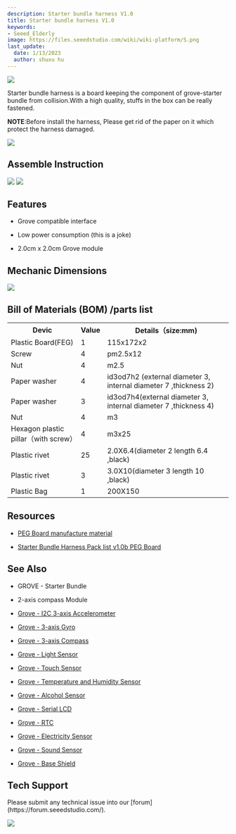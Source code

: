 ```yaml
---
description: Starter bundle harness V1.0
title: Starter bundle harness V1.0
keywords:
- Seeed_Elderly
image: https://files.seeedstudio.com/wiki/wiki-platform/S.png
last_update:
  date: 1/13/2023
  author: shuxu hu
---
```

![](https://files.seeedstudio.com/wiki/Starter_bundle_harness_V1/img/grharn1.jpg)

Starter bundle harness is a board  keeping the component of grove-starter bundle from collision.With a high quality, stuffs in the box can be really fastened.

**NOTE**:Before install the harness, Please get rid of the paper on it which protect the harness damaged.

[![](https://files.seeedstudio.com/wiki/Seeed-WiKi/docs/images/300px-Get_One_Now_Banner-ragular.png)](https://www.seeedstudio.com/Starter-Bundle-Harness-p-906.html)

##   Assemble Instruction

![](https://files.seeedstudio.com/wiki/Starter_bundle_harness_V1/img/Starter_bundle_assemble_instruction.jpg)
![](https://files.seeedstudio.com/wiki/Starter_bundle_harness_V1/img/Starter_bundle_assemble_instruction_2.jpg)

##   Features

*   Grove compatible interface

*   Low power consumption (this is a joke)

*   2.0cm x 2.0cm Grove module

##   Mechanic Dimensions

![](https://files.seeedstudio.com/wiki/Starter_bundle_harness_V1/img/Starterbh_mech.jpg)

##   Bill of Materials (BOM) /parts list

<table >
<tr>
<th>Devic
</th>
<th>Value
</th>
<th>Details（size:mm)
</th></tr>
<tr>
<td width="200px"> Plastic Board(FEG)
</td>
<td> 1
</td>
<td width="200px"> 115x172x2
</td></tr>
<tr>
<td width="200px"> Screw
</td>
<td> 4
</td>
<td width="400px"> pm2.5x12
</td></tr>
<tr>
<td width="200px"> Nut
</td>
<td> 4
</td>
<td width="200px"> m2.5
</td></tr>
<tr>
<td width="200px"> Paper washer
</td>
<td> 4
</td>
<td width="400px">id3od7h2 (external diameter 3, internal diameter 7 ,thickness 2)
</td></tr>
<tr>
<td width="200px"> Paper washer
</td>
<td> 3
</td>
<td width="400px">id3od7h4(external diameter 3, internal diameter 7 ,thickness 4)
</td></tr>
<tr>
<td width="200px"> Nut
</td>
<td> 4
</td>
<td width="200px"> m3
</td></tr>
<tr>
<td width="200px"> Hexagon plastic pillar（with screw）
</td>
<td> 4
</td>
<td width="400px"> m3x25
</td></tr>
<tr>
<td width="200px"> Plastic rivet
</td>
<td> 25
</td>
<td width="400px"> 2.0X6.4(diameter 2 length 6.4 ,black)
</td></tr>
<tr>
<td width="200px"> Plastic rivet
</td>
<td> 3
</td>
<td width="400px"> 3.0X10(diameter 3 length 10 ,black)
</td></tr>
<tr>
<td width="200px"> Plastic Bag
</td>
<td> 1
</td>
<td width="400px"> 200X150
</td></tr></table>

##   Resources

*   [PEG Board manufacture material](http://garden.seeedstudio.com/images/7/76/PEG_Board_manufacture_material.zip)

*   [Starter Bundle Harness Pack list v1.0b PEG Board](http://garden.seeedstudio.com/images/f/ff/Starter_Bundle_Harness_Pack_list_v1.0b_PEG_Board.pdf)

##   See Also

*   GROVE - Starter Bundle

*   2-axis compass Module

*   [Grove - I2C 3-axis Accelerometer](/Sensor/Grove/Grove_Sensors/Accelerometer/Grove-3-Axis_Digital_Accelerometer-400g/ "Grove - I2C 3-axis Accelerometer")

*   [Grove - 3-axis Gyro](/Sensor/Grove/Grove_Sensors/Accelerometer/Grove-3-Axis_Digital_Gyro/ "Grove - 3-axis Gyro")

*   [Grove - 3-axis Compass](/Sensor/Grove/Grove_Sensors/Accelerometer/Grove-3-Axis_Compass_V1.0/ "Grove_-_3-axis_Compass")

*   [Grove - Light Sensor](/Sensor/Grove/Grove_Sensors/Light/Grove-Light_Sensor/ "Grove - Light Sensor")

*   [Grove - Touch Sensor](/Sensor/Grove/Grove_Sensors/Touch/Grove-Touch_Sensor/ "Grove - Touch Sensor")

*   [Grove - Temperature and Humidity Sensor](/Sensor/Grove/Grove_Sensors/Temp&Humi/Grove-TemperatureAndHumidity_Sensor/ "Grove - Temperature and Humidity Sensor")

<!-- *   [Grove - Magnetic Switch](/Grove-Magnetic_Switch "Grove - Magnetic Switch") -->

*   [Grove - Alcohol Sensor](/Sensor/Grove/Grove_Sensors/Gas/Grove-Alcohol_Sensor/ "Grove - Alcohol Sensor")

*   [Grove - Serial LCD](/Sensor/Grove/Grove_Accessories/Display/Grove-Serial_LCD_V1.0/ "Grove - Serial LCD")

*   [Grove - RTC](/Sensor/Grove/Grove_Accessories/Time/Grove-RTC/ "Grove - RTC")

*   [Grove - Electricity Sensor](/Sensor/Grove/Grove_Accessories/Current/Grove-Electricity_Sensor/ "Grove - Electricity Sensor")

*   [Grove - Sound Sensor ](/Sensor/Grove/Grove_Sensors/Sound/Grove-Sound_Sensor/    "Grove - Sound Sensor")

*   [Grove - Base Shield](/Top_Brand/Arduino/shield/Base_Shield_V2/ "Grove - Base Shield")

## Tech Support
<div>
  Please submit any technical issue into our [forum](https://forum.seeedstudio.com/). <br /><p style={{textAlign: 'center'}}><a href="https://www.seeedstudio.com/act-4.html?utm_source=wiki&utm_medium=wikibanner&utm_campaign=newproducts" target="_blank"><img src="https://files.seeedstudio.com/wiki/Wiki_Banner/new_product.jpg" /></a></p>
</div>
